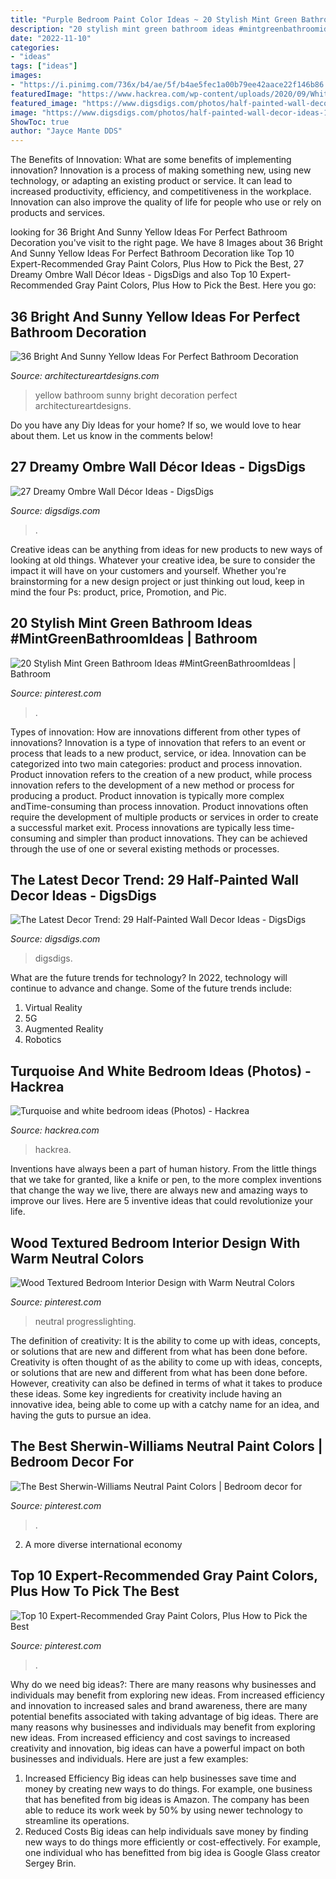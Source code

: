 ```yaml
---
title: "Purple Bedroom Paint Color Ideas ~ 20 Stylish Mint Green Bathroom Ideas #mintgreenbathroomideas"
description: "20 stylish mint green bathroom ideas #mintgreenbathroomideas"
date: "2022-11-10"
categories:
- "ideas"
tags: ["ideas"]
images:
- "https://i.pinimg.com/736x/b4/ae/5f/b4ae5fec1a00b79ee42aace22f146b86.jpg"
featuredImage: "https://www.hackrea.com/wp-content/uploads/2020/09/White-bedroom-with-turquoise-textured-wall-768x513.jpg"
featured_image: "https://www.digsdigs.com/photos/half-painted-wall-decor-ideas-10.jpg"
image: "https://www.digsdigs.com/photos/half-painted-wall-decor-ideas-10.jpg"
ShowToc: true
author: "Jayce Mante DDS"
---
```



The Benefits of Innovation: What are some benefits of implementing innovation?
Innovation is a process of making something new, using new technology, or adapting an existing product or service. It can lead to increased productivity, efficiency, and competitiveness in the workplace. Innovation can also improve the quality of life for people who use or rely on products and services.

	

		
looking for 36 Bright And Sunny Yellow Ideas For Perfect Bathroom Decoration you've visit to the right page. We have 8 Images about 36 Bright And Sunny Yellow Ideas For Perfect Bathroom Decoration like Top 10 Expert-Recommended Gray Paint Colors, Plus How to Pick the Best, 27 Dreamy Ombre Wall Décor Ideas - DigsDigs and also Top 10 Expert-Recommended Gray Paint Colors, Plus How to Pick the Best. Here you go:
		
    
## 36 Bright And Sunny Yellow Ideas For Perfect Bathroom Decoration

<img loading=lazy src="https://www.architectureartdesigns.com/wp-content/uploads/2013/04/ArchitectureArtDesigns-2610.jpg" onerror="this.onerror=null;this.src='https://tse3.mm.bing.net/th?id=OIP.5oXerYqcAjYKobJjRCqwygHaLI&amp;pid=15.1';" alt="36 Bright And Sunny Yellow Ideas For Perfect Bathroom Decoration">

_Source: architectureartdesigns.com_

>yellow bathroom sunny bright decoration perfect architectureartdesigns. 

	

Do you have any Diy Ideas for your home? If so, we would love to hear about them. Let us know in the comments below!

    
## 27 Dreamy Ombre Wall Décor Ideas - DigsDigs

<img loading=lazy src="https://www.digsdigs.com/photos/dreamy-ombre-wall-decor-ideas-3-554x782.jpg" onerror="this.onerror=null;this.src='https://tse1.mm.bing.net/th?id=OIP.RuUi0hNOcG4rUx51q47fowHaKd&amp;pid=15.1';" alt="27 Dreamy Ombre Wall Décor Ideas - DigsDigs">

_Source: digsdigs.com_

>. 

	

Creative ideas can be anything from ideas for new products to new ways of looking at old things. Whatever your creative idea, be sure to consider the impact it will have on your customers and yourself. Whether you're brainstorming for a new design project or just thinking out loud, keep in mind the four Ps: product, price, Promotion, and Pic.

    
## 20 Stylish Mint Green Bathroom Ideas #MintGreenBathroomIdeas | Bathroom

<img loading=lazy src="https://i.pinimg.com/736x/4d/e9/83/4de9834ebc03075872d97c41fe0b786d.jpg" onerror="this.onerror=null;this.src='https://tse3.mm.bing.net/th?id=OIP.NoW9_n6TPnSUucBr6cDC2QHaLH&amp;pid=15.1';" alt="20 Stylish Mint Green Bathroom Ideas #MintGreenBathroomIdeas | Bathroom">

_Source: pinterest.com_

>. 

	

Types of innovation: How are innovations different from other types of innovations?
Innovation is a type of innovation that refers to an event or process that leads to a new product, service, or idea. Innovation can be categorized into two main categories: product and process innovation. Product innovation refers to the creation of a new product, while process innovation refers to the development of a new method or process for producing a product. 
Product innovation is typically more complex andTime-consuming than process innovation. Product innovations often require the development of multiple products or services in order to create a successful market exit. Process innovations are typically less time-consuming and simpler than product innovations. They can be achieved through the use of one or several existing methods or processes.

    
## The Latest Decor Trend: 29 Half-Painted Wall Decor Ideas - DigsDigs

<img loading=lazy src="https://www.digsdigs.com/photos/half-painted-wall-decor-ideas-10.jpg" onerror="this.onerror=null;this.src='https://tse4.mm.bing.net/th?id=OIP.mr83MT9RSPbpt79A9Lnl9wHaLH&amp;pid=15.1';" alt="The Latest Decor Trend: 29 Half-Painted Wall Decor Ideas - DigsDigs">

_Source: digsdigs.com_

>digsdigs. 

	

What are the future trends for technology?
In 2022, technology will continue to advance and change. Some of the future trends include: 
1. Virtual Reality 
2. 5G 
3. Augmented Reality 
4. Robotics 

    
## Turquoise And White Bedroom Ideas (Photos) - Hackrea

<img loading=lazy src="https://www.hackrea.com/wp-content/uploads/2020/09/White-bedroom-with-turquoise-textured-wall-768x513.jpg" onerror="this.onerror=null;this.src='https://tse4.mm.bing.net/th?id=OIP.T3pOJq_gomq2eRjIZSKFUAHaE8&amp;pid=15.1';" alt="Turquoise and white bedroom ideas (Photos) - Hackrea">

_Source: hackrea.com_

>hackrea. 

	

Inventions have always been a part of human history. From the little things that we take for granted, like a knife or pen, to the more complex inventions that change the way we live, there are always new and amazing ways to improve our lives. Here are 5 inventive ideas that could revolutionize your life.

    
## Wood Textured Bedroom Interior Design With Warm Neutral Colors

<img loading=lazy src="https://i.pinimg.com/736x/b4/ae/5f/b4ae5fec1a00b79ee42aace22f146b86.jpg" onerror="this.onerror=null;this.src='https://tse1.mm.bing.net/th?id=OIP.c5ibPLxpGzLMYry6yJs5NgHaJ3&amp;pid=15.1';" alt="Wood Textured Bedroom Interior Design with Warm Neutral Colors">

_Source: pinterest.com_

>neutral progresslighting. 

	

The definition of creativity: It is the ability to come up with ideas, concepts, or solutions that are new and different from what has been done before.
Creativity is often thought of as the ability to come up with ideas, concepts, or solutions that are new and different from what has been done before. However, creativity can also be defined in terms of what it takes to produce these ideas. Some key ingredients for creativity include having an innovative idea, being able to come up with a catchy name for an idea, and having the guts to pursue an idea.

    
## The Best Sherwin-Williams Neutral Paint Colors | Bedroom Decor For

<img loading=lazy src="https://i.pinimg.com/736x/da/53/56/da5356c5250ea8f175df70f551b30883.jpg" onerror="this.onerror=null;this.src='https://tse3.mm.bing.net/th?id=OIP.dVcGEadyOOaxvsdFk5DcHgHaK8&amp;pid=15.1';" alt="The Best Sherwin-Williams Neutral Paint Colors | Bedroom decor for">

_Source: pinterest.com_

>. 

	

2. A more diverse international economy 

    
## Top 10 Expert-Recommended Gray Paint Colors, Plus How To Pick The Best

<img loading=lazy src="https://i.pinimg.com/736x/b9/6e/19/b96e1978bb56838ce5743eb60f3a4464.jpg" onerror="this.onerror=null;this.src='https://tse4.mm.bing.net/th?id=OIP.VPQjCne_EbeIAqOfILhd0AHaKd&amp;pid=15.1';" alt="Top 10 Expert-Recommended Gray Paint Colors, Plus How to Pick the Best">

_Source: pinterest.com_

>. 

	

Why do we need big ideas?: There are many reasons why businesses and individuals may benefit from exploring new ideas. From increased efficiency and innovation to increased sales and brand awareness, there are many potential benefits associated with taking advantage of big ideas.
There are many reasons why businesses and individuals may benefit from exploring new ideas. From increased efficiency and cost savings to increased creativity and innovation, big ideas can have a powerful impact on both businesses and individuals. Here are just a few examples:
1. Increased Efficiency
Big ideas can help businesses save time and money by creating new ways to do things. For example, one business that has benefited from big ideas is Amazon. The company has been able to reduce its work week by 50% by using newer technology to streamline its operations.
2. Reduced Costs
Big ideas can help individuals save money by finding new ways to do things more efficiently or cost-effectively. For example, one individual who has benefitted from big idea is Google Glass creator Sergey Brin.

